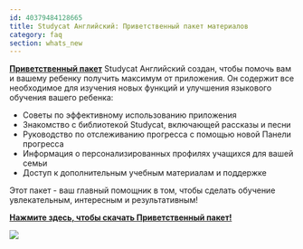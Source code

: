 ```yaml
---
id: 40379484128665
title: Studycat Английский: Приветственный пакет материалов 
category: faq
section: whats_new
---
```

**[Приветственный пакет](https://res.cloudinary.com/dam8jh3m8/image/upload/v1731059311/docs/studycat-English-welcome-pack-en.pdf)** Studycat Английский создан, чтобы помочь вам и вашему ребенку получить максимум от приложения. Он содержит все необходимое для изучения новых функций и улучшения языкового обучения вашего ребенка:

- Советы по эффективному использованию приложения
- Знакомство с библиотекой Studycat, включающей рассказы и песни
- Руководство по отслеживанию прогресса с помощью новой Панели прогресса 
- Информация о персонализированных профилях учащихся для вашей семьи
- Доступ к дополнительным учебным материалам и поддержке

Этот пакет - ваш главный помощник в том, чтобы сделать обучение увлекательным, интересным и результативным!

**[Нажмите здесь, чтобы скачать Приветственный пакет!](https://res.cloudinary.com/dam8jh3m8/image/upload/v1731059311/docs/studycat-English-welcome-pack-en.pdf)**

![](https://help.studycat.com/hc/article_attachments/40379484098969)
